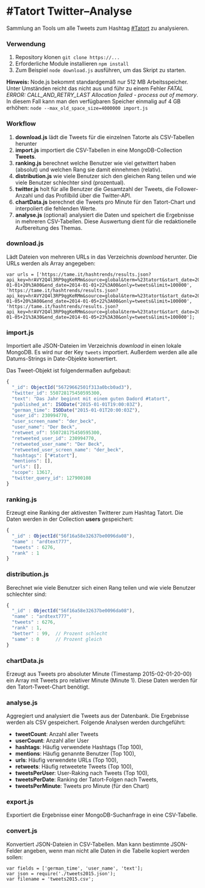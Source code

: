 # #Tatort Twitter–Analyse
Sammlung an Tools um alle Tweets zum Hashtag [#Tatort](https://twitter.com/search?f=tweets&vertical=default&q=%23tatort&src=typd) zu analysieren.

### Verwendung
1. Repository klonen `git clone https://...`
2. Erforderliche Module installieren `npm install`
3. Zum Beispiel `node download.js` ausführen, um das Skript zu starten.

**Hinweis:** Node.js bekommt standardgemäß nur 512 MB Arbeitsspeicher. Unter Umständen reicht das nicht aus und führ zu einem Fehler *FATAL ERROR: CALL_AND_RETRY_LAST Allocation failed - process out of memory*. In diesem Fall kann man den verfügbaren Speicher einmalig auf 4 GB erhöhen: `node --max_old_space_size=4000000 import.js`

### Workflow
1. **download.js** lädt die Tweets für die einzelnen Tatorte als CSV-Tabellen herunter
2. **import.js** importiert die CSV-Tabellen in eine MongoDB-Collection **Tweets**.
3. **ranking.js** berechnet welche Benutzer wie viel getwittert haben (absolut) und welchen Rang sie damit einnehmen (relativ).
4. **distribution.js** wie viele Benutzer sich den gleichen Rang teilen und wie viele Benutzer schlechter sind (prozentual).
5. **twitter.js** holt für alle Benutzer die Gesamtzahl der Tweets, die Follower-Anzahl und das Profilbild über die Twitter-API.
6. **chartData.js** berechnet die Tweets pro Minute für den Tatort-Chart und interpoliert die fehlenden Werte.
7. **analyse.js** (optional) analysiert die Daten und speichert die Ergebnisse in mehreren CSV-Tabellen. Diese Auswertung dient für die redaktionelle Aufbereitung des Themas.

### download.js
Lädt Dateien von mehreren URLs in das Verzeichnis *download* herunter. Die URLs werden als Array angegeben:

```
var urls = ['https://tame.it/hashtrends/results.json?api_key=hrAVY2Q4l3RP9qgKeRMm&source=global&term=%23tatort&start_date=2014-01-01+20%3A00&end_date=2014-01-01+22%3A00&only=tweets&limit=100000',
'https://tame.it/hashtrends/results.json?api_key=hrAVY2Q4l3RP9qgKeRMm&source=global&term=%23tatort&start_date=2014-01-05+20%3A00&end_date=2014-01-05+22%3A00&only=tweets&limit=100000',
'https://tame.it/hashtrends/results.json?api_key=hrAVY2Q4l3RP9qgKeRMm&source=global&term=%23tatort&start_date=2014-01-05+21%3A30&end_date=2014-01-05+23%3A30&only=tweets&limit=100000'];
```

### import.js
Importiert alle JSON-Dateien im Verzeichnis *download* in einen lokale MongoDB. Es wird nur der Key `tweets` importiert. Außerdem werden alle alle Datums-Strings in Date-Objekte konvertiert.

Das Tweet-Objekt ist folgendermaßen aufgebaut:

```javascript
{
  "_id": ObjectId("56729662501f313a0bcb0ad3"),
  "twitter_id": 550728175450595300,
  "text": "Das Jahr beginnt mit einem guten Dadord #tatort",
  "published_at": ISODate("2015-01-01T19:00:03Z"),
  "german_time": ISODate("2015-01-01T20:00:03Z"),
  "user_id": 230994770,
  "user_screen_name": "der_beck",
  "user_name": "Der Beck",
  "retweet_of": 550728175450595300,
  "retweeted_user_id": 230994770,
  "retweeted_user_name": "Der Beck",
  "retweeted_user_screen_name": "der_beck",
  "hashtags": ["#tatort"],
  "mentions": [],
  "urls": [],
  "scope": 13617,
  "twitter_query_id": 127900108
}
```

### ranking.js
Erzeugt eine Ranking der aktivesten Twitterer zum Hashtag Tatort. Die Daten werden in der Collection **users** gespeichert:

```javascript
{
  "_id" : ObjectId("56f16a58e32637be0096da08"),
  "name" : "ardtext777",
  "tweets" : 6276,
  "rank" : 1
}
```

### distribution.js
Berechnet wie viele Benutzer sich einen Rang teilen und wie viele Benutzer schlechter sind:

```javascript
{
  "_id" : ObjectId("56f16a58e32637be0096da08"),
  "name" : "ardtext777",
  "tweets" : 6276,
  "rank" : 1,
  "better" : 99,  // Prozent schlecht
  "same" : 0      // Prozent gleich
}
```

### chartData.js
Erzeugt aus Tweets pro absoluter Minute (Timestamp 2015-02-01-20-00) ein Array mit Tweets pro relativer Minute (Minute 1). Diese Daten werden für den Tatort-Tweet-Chart benötigt.

### analyse.js
Aggregiert und analysiert die Tweets aus der Datenbank. Die Ergebnisse werden als CSV gespeichert. Folgende Analysen werden durchgeführt:
- **tweetCount**: Anzahl aller Tweets
- **userCount**: Anzahl aller User
- **hashtags**: Häufig verwendete Hashtags (Top 100),
- **mentions**: Häufig genannte Benutzer (Top 100),
- **urls**: Häufig verwendete URLs (Top 100),
- **retweets**: Häufig retweetete Tweets (Top 100),
- **tweetsPerUser**: User-Raking nach Tweets (Top 100),
- **tweetsPerDate**: Ranking der Tatort-Folgen nach Tweets,
- **tweetsPerMinute**: Tweets pro Minute (für den Chart)

### export.js
Exportiert die Ergebnisse einer MongoDB-Suchanfrage in eine CSV-Tabelle.

### convert.js
Konvertiert JSON-Dateien in CSV-Tabellen. Man kann bestimmte JSON-Felder angeben, wenn man nicht alle Daten in die Tabelle kopiert werden sollen:

```
var fields = ['german_time', 'user_name', 'text'];
var json = require('./tweets2015.json');
var filename = 'tweets2015.csv';
```

